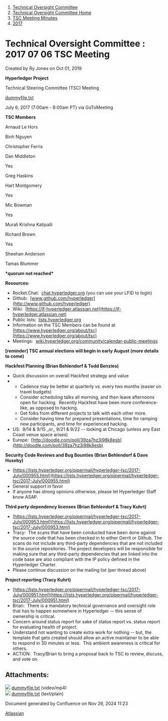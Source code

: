 1. [Technical Oversight Committee](index.html)
2. [Technical Oversight Committee Home](Technical-Oversight-Committee-Home_21430274.html)
3. [TSC Meeting Minutes](TSC-Meeting-Minutes_21448544.html)
4. [2017](2017_21448665.html)

# Technical Oversight Committee : 2017 07 06 TSC Meeting

Created by Ry Jones on Oct 01, 2019

**Hyperledger Project**

Technical Steering Committee (TSC) Meeting

[dummyfile.txt](#)

July 6, 2017 (7:00am - 8:00am PT) via GoToMeeting

**TSC Members**

Arnaud Le Hors

Binh Nguyen

Christopher Ferris

Dan Middleton

Yes

Greg Haskins

Hart Montgomery

Yes

Mic Bowman

Yes

Murali Krishna Katipalli

Richard Brown

Yes

Sheehan Anderson

Tamas Blummer

**\*quorum not reached\***

**Resources:**

- Rocket.Chat:  [chat.hyperledger.org](http://chat.hyperledger.org/) (you can use your LFID to login)
- Github:  [www.github.com/hyperledger](http://www.github.com/hyperledger)
- Wiki:  [https://lf-hyperledger.atlassian.net](https://lf-hyperledger.atlassian.net)
- Public lists:  [lists.hyperledger.org](http://lists.hyperledger.org)
- Information on the TSC Members can be found at [https://www.hyperledger.org/about/tsc](https://www.hyperledger.org/about/tsc)
- Meetings:  [wiki.hyperledger.org/community/calendar-public-meetings](http://wiki.hyperledger.org/community/calendar-public-meetings)

**\[reminder] TSC annual elections will begin in early August (more details to come)**

**Hackfest Planning (Brian Behlendorf &amp; Todd Benzies)**

- Quick discussion on overall Hackfest strategy and value
- - Cadence may be better at quarterly vs. every two months (easier on travel budgets)
  - Consider scheduling talks all morning, and then leave afternoons open for hacking.  Recently Hackfest have been more conference-like, as opposed to hacking.
  - Get folks from different projects to talk with each other more.
  - Consider having time for prepared presentations, time for ramping new participants, and time for experienced hacking.
- US:  9/14 &amp; 9/15 \_or_ 9/21 &amp; 9/22 -- looking at Chicago (unless any East Coast venue space arises)
- Europe:  [http://doodle.com/poll/39za7hz3i98k8esb](http://doodle.com/poll/39za7hz3i98k8esb)

**Security Code Reviews and Bug Bounties (Brian Behlendorf &amp; Dave Huseby)**

- [https://lists.hyperledger.org/pipermail/hyperledger-tsc/2017-July/000955.html](https://lists.hyperledger.org/pipermail/hyperledger-tsc/2017-July/000955.html)
- General support in favor
- If anyone has strong opinions otherwise, please let Hyperledger Staff know ASAP.

**Third party dependency licenses (Brian Behlendorf &amp; Tracy Kuhrt)**

- [https://lists.hyperledger.org/pipermail/hyperledger-tsc/2017-July/000953.html](https://lists.hyperledger.org/pipermail/hyperledger-tsc/2017-July/000953.html)
- Tracy:  The scans that have been conducted have been done against the source code that has been checked in to either Gerrit or Github. The scans do not include any third-party dependencies that are not included in the source repositories. The project developers will be responsible for making sure that any third-party dependencies that are linked into the code base are also compliant with the IP policy defined in the Hyperledger Charter.
- Please continue discussion on the mailing list (per thread above)

**Project reporting (Tracy Kuhrt)**

- [https://lists.hyperledger.org/pipermail/hyperledger-tsc/2017-July/000951.html](https://lists.hyperledger.org/pipermail/hyperledger-tsc/2017-July/000951.html)
- Brian:  There is a mandatory technical governance and oversight role that has to happen somewhere in Hyperledger -- this sense of ownership is critical.
- Concern around status report for sake of status report vs. status report for evaluating health of project.
- Understand not wanting to create extra work for nothing -- but, the template that gets created should allow an active maintainer to be able to respond in 30 minutes or less.  This ambient awareness is critical for others.
- ACTION:  Tracy/Brian to bring a proposal back to TSC to review, discuss, and vote on.

## Attachments:

![](images/icons/bullet_blue.gif) [dummyfile.txt](attachments/21433216/21457571.txt) (video/mp4)  
![](images/icons/bullet_blue.gif) [dummyfile.txt](attachments/21433216/21448691.txt) (text/plain)

Document generated by Confluence on Nov 26, 2024 11:23

[Atlassian](http://www.atlassian.com/)
